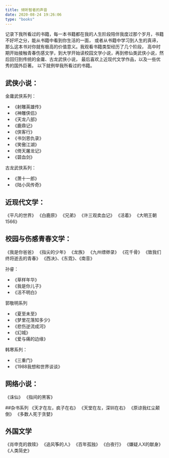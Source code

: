 ```yaml
---
title: 倾听智者的声音
date: 2020-08-24 19:26:06
type: "books"
---
```

记录下我所看过的书籍，每一本书籍都在我的人生阶段陪伴我度过那个岁月，书籍不好坏之分，能从书籍中看到你生活的一面，
或者从书籍中学习到人生的真谛，那么这本书对你就有极高的价值意义。我观看书籍类型经历了几个阶段，
高中时期开始接触青春伤感文学，到大学开始读校园文学小说，再到修仙类武侠小说，然后回归到传统的金庸、古龙武侠小说，
最后喜欢上近现代文学作品，以及一些优秀的国外巨著。
以下就例举我所看过的书籍。

## 武侠小说：
金庸武侠系列：
- 《射雕英雄传》
- 《神雕侠侣》
- 《天龙八部》
- 《鹿鼎记》
- 《侠客行》
- 《书剑恩仇录》
- 《笑傲江湖》
- 《倚天屠龙记》
- 《碧血剑》

古龙武侠系列：
- 《萧十一郎》
- 《陆小凤传奇》

## 近现代文学：
《平凡的世界》
《白鹿原》
《兄弟》
《许三观卖血记》
《活着》
《大明王朝1566》

## 校园与伤感青春文学：
《我是你爸爸》
《指尖的少年》
《龙族》
《九州缥缈录》
《花千骨》
《致我们终将逝去的青春》
《西决》、《东霓》、《南音》

孙睿：
- 《草样年华》
- 《我是你儿子》
- 《活不明白》

郭敬明系列
- 《夏至未至》
- 《梦里花落知多少》
- 《悲伤逆流成河》
- 《幻城》
- 《爱与痛的边缘》

韩寒系列：
- 《三重门》
- 《1988我想和世界谈谈》

## 网络小说：
《诛仙》
《指间的黑客》

##杂书系列
《天才在左，疯子在右》
《天堂在左，深圳在右》
《原谅我红尘颠倒》
《多数人死于贪婪》

## 外国文学
《肖申克的救赎》
《追风筝的人》
《百年孤独》
《白夜行》
《嫌疑人X的献身》
《人类简史》
